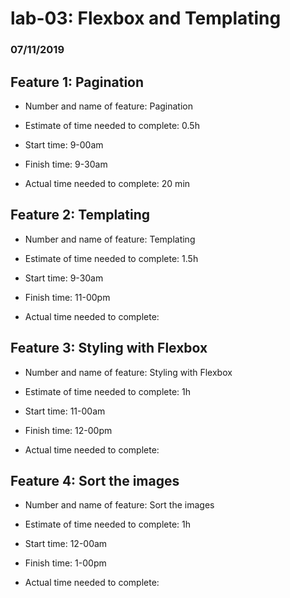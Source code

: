 # lab-03: Flexbox and Templating
### 07/11/2019

## Feature 1: Pagination

* Number and name of feature: Pagination

* Estimate of time needed to complete: 0.5h

* Start time: 9-00am

* Finish time: 9-30am 

* Actual time needed to complete:  20 min
 
 
## Feature 2: Templating

* Number and name of feature: Templating

* Estimate of time needed to complete: 1.5h

* Start time: 9-30am

* Finish time: 11-00pm 

* Actual time needed to complete:  
 
 
## Feature 3: Styling with Flexbox

* Number and name of feature: Styling with Flexbox

* Estimate of time needed to complete: 1h

* Start time: 11-00am

* Finish time: 12-00pm 

* Actual time needed to complete: 

## Feature 4: Sort the images

* Number and name of feature: Sort the images

* Estimate of time needed to complete: 1h

* Start time: 12-00am

* Finish time: 1-00pm 

* Actual time needed to complete: 
